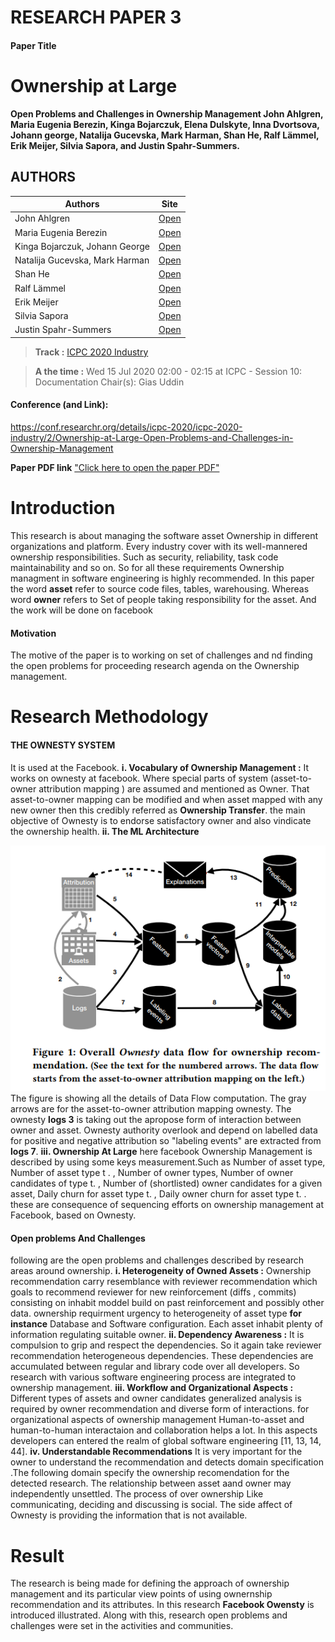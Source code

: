 # RESEARCH PAPER 3
#### Paper Title
# Ownership at Large
**__Open Problems and Challenges in Ownership Management
John Ahlgren, Maria Eugenia Berezin, Kinga Bojarczuk, Elena Dulskyte, Inna Dvortsova, Johann george, Natalija Gucevska, Mark Harman, Shan He, Ralf Lämmel, Erik Meijer, Silvia Sapora, and Justin Spahr-Summers.__**

## AUTHORS
|Authors| Site|
|-----------|------|
|John Ahlgren|[Open](https://conf.researchr.org/profile/icpc-2020/johnahlgren)|
|Maria Eugenia Berezin|[Open](https://conf.researchr.org/profile/icpc-2020/mariaeugeniaberezin)|
|Kinga Bojarczuk, Johann George|[Open](https://conf.researchr.org/profile/icpc-2020/kingabojarczuk)|
| Natalija Gucevska, Mark Harman|[Open](https://conf.researchr.org/profile/icpc-2020/natalijagucevska)|
|Shan He|[Open](https://conf.researchr.org/profile/icpc-2020/shanhe)|
|Ralf Lämmel|[Open](https://conf.researchr.org/profile/icpc-2020/ralflammel)|
|Erik Meijer|[Open](https://conf.researchr.org/profile/icpc-2020/erikmeijer1)|
|Silvia Sapora|[Open](https://conf.researchr.org/profile/icpc-2020/silviasapora)|
| Justin Spahr-Summers|[Open](https://conf.researchr.org/profile/icpc-2020/justinspahrsummers)|


  
 >**Track :** [ICPC 2020 Industry](https://conf.researchr.org/track/icpc-2020/icpc-2020-industry?track=ICPC%20Industry)

> **A the time :** Wed 15 Jul 2020 02:00 - 02:15 at ICPC - Session 10: Documentation Chair(s): Gias Uddin
 
 #### Conference (and Link): 
https://conf.researchr.org/details/icpc-2020/icpc-2020-industry/2/Ownership-at-Large-Open-Problems-and-Challenges-in-Ownership-Management

**Paper PDF link**
["Click here to open the paper PDF"](https://research.fb.com/wp-content/uploads/2020/05/Ownership-at-Large-Open-Problems-and-Challenges-in-Ownership-Management.pdf )

# Introduction
This research is about managing the software asset Ownership in different organizations and platform. Every industry cover with its well-mannered ownership responsibilities. Such as security, reliability, task code maintainability and so on. So for all these requirements Ownership managment in software engineering is highly recommended. In this paper the word **asset** refer to source code files, tables, warehousing. Whereas word **owner** refers to Set of people taking responsibility for the asset. And the work will be done on facebook
#### Motivation
The motive of the paper is to working on set of  challenges and nd finding the open problems for proceeding research agenda on the Ownership management.
 # Research Methodology
 #### THE OWNESTY SYSTEM
 It is used at the Facebook.
**i. Vocabulary of Ownership Management :** It works on ownesty at facebook. Where special parts of system (asset-to-owner attribution mapping ) are assumed and mentioned as Owner. That asset-to-owner mapping can be modified and when asset mapped with any new owner then this credibly referred as **Ownership Transfer**. the main objective of Ownesty is to endorse satisfactory owner and also vindicate the ownership health.
**ii. The ML Architecture**

![ ML Architectuere](./ML_Arch.jpg)
The figure is showing all the details of Data Flow computation. The gray arrows are for the asset-to-owner attribution mapping ownesty. The ownesty **logs 3** is taking out the apropose form of interaction between owner and asset. Ownesty authority overlook and depend on labelled data for positive and negative attribution so "labeling events" are extracted from **logs 7**.
**iii. Ownership At Large**  here facebook Ownership Management is described by using some keys measurement.Such as Number of asset type, Number of asset type t . , Number of owner types, Number of owner candidates of type t. , Number of (shortlisted) owner candidates for a given asset, Daily churn for asset type t. , Daily owner churn for asset type t. . these are consequence of sequencing efforts on ownership
management at Facebook, based on Ownesty.
#### Open problems And Challenges
following are the open problems and challenges described by research areas around ownership.
**i. Heterogeneity of Owned Assets  :**  Ownership recommendation carry resemblance with reviewer recommendation which goals to recommend reviewer for new reinforcement (diffs , commits) consisting on inhabit moddel build on past reinforcement and possibly other data. ownership requirment urgency  to heterogeneity of asset type **for instance** Database and Software configuration. Each asset inhabit plenty of information regulating suitable owner.
**ii. Dependency Awareness :**  It is compulsion to grip and respect the dependencies. So it again take reviewer recommendation heterogeneous dependencies. These dependencies are accumulated between regular and library code over all developers. So research with various software engineering process are integrated to ownership management. 
**iii. Workflow and Organizational Aspects :** Different types of assets and owner candidates generalized analysis is required by owner recommendation and diverse form of interactions. for organizational aspects of ownership management Human-to-asset and human-to-human interactaion and collaboration helps a lot. In this aspects developers can entered the realm of global software engineering [11, 13, 14, 44].
**iv. Understandable Recommendations**
It is very important for the owner to understand the recommendation and detects domain specification .The following domain specify the ownership recomendation for the detected research.
The relationship between asset aand owner may independently unsettled.
The process of over ownership Like communicating, deciding and discussing is social.
The side affect of Ownesty is providing the information that is not available.
# Result
The research is being made for defining the approach of ownership management and its particular view points of using ownernship recommendation and its attributes. In this research **Facebook Owensty** is introduced illustrated. Along with this,  research open problems and challenges were set in the activities and communities.